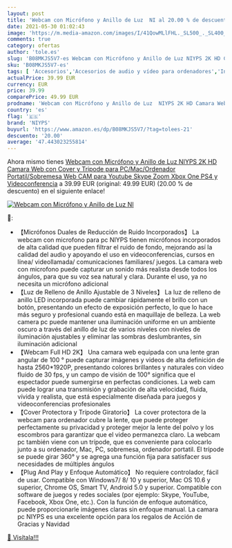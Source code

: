 ```yaml
---
layout: post
title: 'Webcam con Micrófono y Anillo de Luz  NI al 20.00 % de descuento'
date: 2021-05-30 01:02:43
image: 'https://m.media-amazon.com/images/I/41QowMLlFHL._SL500_._SL400_.jpg'
comments: true
category: ofertas
author: 'tole.es'
slug: 'B08MKJS5V7-es Webcam con Micrófono y Anillo de Luz NIYPS 2K HD Camara...'
sku: 'B08MKJS5V7-es'
tags: [ 'Accesorios','Accesorios de audio y vídeo para ordenadores','Informática','Webcams y telefonía VoIP','niyps','ps4','xbox', ]
actualPrice: 39.99 EUR
currency: EUR
price: 39.99
comparePrice: 49.99 EUR
prodname: 'Webcam con Micrófono y Anillo de Luz  NIYPS 2K HD Camara Web con Cover y Tripode para PC/Mac/Ordenador Portatil/Sobremesa  Web CAM para Youtube  Skype  Zoom  Xbox One  PS4 y Videoconferencia'
country: 'es'
flag: '🇪🇸'
brand: 'NIYPS'
buyurl: 'https://www.amazon.es/dp/B08MKJS5V7/?tag=tolees-21'
descuento: '20.00'
average: '47.443023255814'
---
```


Ahora mismo tienes [Webcam con Micrófono y Anillo de Luz  NIYPS 2K HD Camara Web con Cover y Tripode para PC/Mac/Ordenador Portatil/Sobremesa  Web CAM para Youtube  Skype  Zoom  Xbox One  PS4 y Videoconferencia](https://www.amazon.es/dp/B08MKJS5V7/?tag=tolees-21) a 39.99 EUR (original: 49.99 EUR) (20.00 %  de descuento) en el siguiente enlace!

[![Webcam con Micrófono y Anillo de Luz  NI](https://m.media-amazon.com/images/I/41QowMLlFHL._SL500_._SL400_.jpg)](https://www.amazon.es/dp/B08MKJS5V7/?tag=tolees-21)

🔎:

- 【Micrófonos Duales de Reducción de Ruido Incorporados】 La webcam con microfono para pc NIYPS tienen micrófonos incorporados de alta calidad que pueden filtrar el ruido de fondo, mejorando así la calidad del audio y apoyando el uso en videoconferencias, cursos en línea/ videollamada/ comunicaciones familiares/ juegos. La camara web con microfono puede capturar un sonido más realista desde todos los ángulos, para que su voz sea natural y clara. Durante el uso, ya no necesita un micrófono adicional
- 【Luz de Relleno de Anillo Ajustable de 3 Niveles】 La luz de relleno de anillo LED incorporada puede cambiar rápidamente el brillo con un botón, presentando un efecto de exposición perfecto, lo que lo hace más seguro y profesional cuando está en maquillaje de belleza. La web camera pc puede mantener una iluminación uniforme en un ambiente oscuro a través del anillo de luz de varios niveles con niveles de iluminación ajustables y eliminar las sombras deslumbrantes, sin iluminación adicional
- 【Webcam Full HD 2K】 Una camara web equipada con una lente gran angular de 100 ° puede capturar imágenes y videos de alta definición de hasta 2560*1920P, presentando colores brillantes y naturales con video fluido de 30 fps, y un campo de visión de 100° significa que el espectador puede sumergirse en perfectas condiciones. La web cam puede lograr una transmisión y grabación de alta velocidad, fluida, vívida y realista, que está especialmente diseñada para juegos y videoconferencias profesionales
- 【Cover Protectora y Trípode Giratorio】 La cover protectora de la webcam para ordenador cubre la lente, que puede proteger perfectamente su privacidad y proteger mejor la lente del polvo y los escombros para garantizar que el video permanezca claro. La webcam pc también viene con un trípode, que es conveniente para colocarlo junto a su ordenador, Mac, PC, sobremesa, ordenador portatil. El trípode se puede girar 360° y se agrega una función fija para satisfacer sus necesidades de múltiples ángulos
- 【Plug And Play y Enfoque Automático】 No requiere controlador, fácil de usar. Compatible con Windows7/ 8/ 10 y superior, Mac OS 10.6 y superior, Chrome OS, Smart TV, Android 5.0 y superior. Compatible con software de juegos y redes sociales (por ejemplo: Skype, YouTube, Facebook, Xbox One, etc.). Con la función de enfoque automático, puede proporcionarle imágenes claras sin enfoque manual. La camara pc NIYPS es una excelente opción para los regalos de Acción de Gracias y Navidad

[🛒 Visítala!!!](https://www.amazon.es/dp/B08MKJS5V7/?tag=tolees-21)
